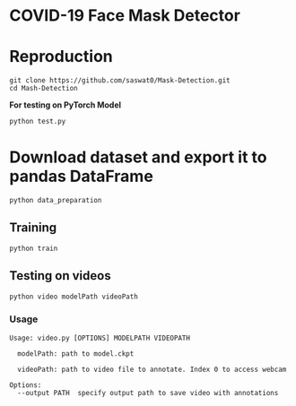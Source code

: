 # COVID-19 Face Mask Detector

# Reproduction
```Shell
git clone https://github.com/saswat0/Mask-Detection.git
cd Mash-Detection
```

**For testing on PyTorch Model**
```bash
python test.py
```

# Download dataset and export it to pandas DataFrame
```
python data_preparation
```
## Training

```Shell
python train
```

## Testing on videos
```sh
python video modelPath videoPath
```

### Usage
```
Usage: video.py [OPTIONS] MODELPATH VIDEOPATH

  modelPath: path to model.ckpt

  videoPath: path to video file to annotate. Index 0 to access webcam

Options:
  --output PATH  specify output path to save video with annotations
```